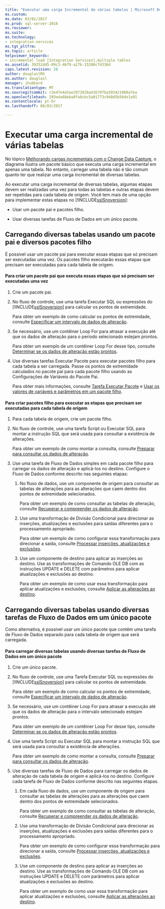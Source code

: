 ```yaml
---
title: "Executar uma carga Incremental de várias tabelas | Microsoft Docs"
ms.custom: 
ms.date: 03/01/2017
ms.prod: sql-server-2016
ms.reviewer: 
ms.suite: 
ms.technology:
- integration-services
ms.tgt_pltfrm: 
ms.topic: article
helpviewer_keywords:
- incremental load [Integration Services],multiple tables
ms.assetid: 39252dd5-09c3-46f9-a17b-15208cfd336d
caps.latest.revision: 26
author: douglaslMS
ms.author: douglasl
manager: jhubbard
ms.translationtype: MT
ms.sourcegitcommit: c3e47e4a5ae297202ba43679fba393421880a7ea
ms.openlocfilehash: 293e4a68eba8fa8cbc5a01773c948d5b56de1a91
ms.contentlocale: pt-br
ms.lasthandoff: 08/03/2017

---
```

# <a name="perform-an-incremental-load-of-multiple-tables"></a>Executar uma carga incremental de várias tabelas
  No tópico [Melhorando cargas incrementais com o Change Data Capture](../../integration-services/change-data-capture/change-data-capture-ssis.md), o diagrama ilustra um pacote básico que executa uma carga incremental em apenas uma tabela. No entanto, carregar uma tabela não é tão comum quanto ter que realizar uma carga incremental de diversas tabelas.  
  
 Ao executar uma carga incremental de diversas tabelas, algumas etapas devem ser realizadas uma vez para todas as tabelas e outras etapas devem ser repetidas para cada tabela de origem. Você tem mais de uma opção para implementar estas etapas no [!INCLUDE[ssISnoversion](../../includes/ssisnoversion-md.md)]:  
  
-   Usar um pacote pai e pacotes filho.  
  
-   Usar diversas tarefas de Fluxo de Dados em um único pacote.  
  
## <a name="loading-multiple-tables-by-using-a-parent-package-and-multiple-child-packages"></a>Carregando diversas tabelas usando um pacote pai e diversos pacotes filho  
 É possível usar um pacote pai para executar essas etapas que só precisam ser executadas uma vez. Os pacotes filho executarão essas etapas que precisam ser executadas para cada tabela de origem.  
  
#### <a name="to-create-a-parent-package-that-performs-those-steps-that-only-have-to-be-done-once"></a>Para criar um pacote pai que executa essas etapas que só precisam ser executadas uma vez  
  
1.  Crie um pacote pai.  
  
2.  No fluxo de controle, use uma tarefa Executar SQL ou expressões do [!INCLUDE[ssISnoversion](../../includes/ssisnoversion-md.md)] para calcular os pontos de extremidade.  
  
     Para obter um exemplo de como calcular os pontos de extremidade, consulte [Especificar um intervalo de dados de alteração](../../integration-services/change-data-capture/specify-an-interval-of-change-data.md).  
  
3.  Se necessário, use um contêiner Loop For para atrasar a execução até que os dados de alteração para o período selecionado estejam prontos.  
  
     Para obter um exemplo de um contêiner Loop For desse tipo, consulte [Determinar se os dados de alteração estão prontos](../../integration-services/change-data-capture/determine-whether-the-change-data-is-ready.md).  
  
4.  Use diversas tarefas Executar Pacote para executar pacotes filho para cada tabela a ser carregada. Passe os pontos de extremidade calculados no pacote pai para cada pacote filho usando as Configurações de Variáveis do Pacote Pai.  
  
     Para obter mais informações, consulte [Tarefa Executar Pacote](../../integration-services/control-flow/execute-package-task.md) e [Usar os valores de variáveis e parâmetros em um pacote filho](../../integration-services/packages/legacy-package-deployment-ssis.md#child).  
  
#### <a name="to-create-child-packages-to-perform-those-steps-that-have-to-be-done-for-each-source-table"></a>Para criar pacotes filho para executar as etapas que precisam ser executadas para cada tabela de origem  
  
1.  Para cada tabela de origem, crie um pacote filho.  
  
2.  No fluxo de controle, use uma tarefa Script ou Executar SQL para montar a instrução SQL que será usada para consultar a existência de alterações.  
  
     Para obter um exemplo de como montar a consulta, consulte [Preparar para consultar os dados de alteração](../../integration-services/change-data-capture/prepare-to-query-for-the-change-data.md).  
  
3.  Use uma tarefa de Fluxo de Dados simples em cada pacote filho para carregar os dados de alteração e aplicá-los no destino. Configure o Fluxo de Dados conforme descrito nas seguintes etapas:  
  
    1.  No fluxo de dados, use um componente de origem para consultar as tabelas de alterações para as alterações que caem dentro dos pontos de extremidade selecionados.  
  
         Para obter um exemplo de como consultar as tabelas de alteração, consulte [Recuperar e compreender os dados de alteração](../../integration-services/change-data-capture/retrieve-and-understand-the-change-data.md).  
  
    2.  Use uma transformação de Divisão Condicional para direcionar as inserções, atualizações e exclusões para saídas diferentes para o processamento apropriado.  
  
         Para obter um exemplo de como configurar essa transformação para direcionar a saída, consulte [Processar inserções, atualizações e exclusões](../../integration-services/change-data-capture/process-inserts-updates-and-deletes.md).  
  
    3.  Use um componente de destino para aplicar as inserções ao destino. Use as transformações de Comando OLE DB com as instruções UPDATE e DELETE com parâmetros para aplicar atualizações e exclusões ao destino.  
  
         Para obter um exemplo de como usar essa transformação para aplicar atualizações e exclusões, consulte [Aplicar as alterações ao destino](../../integration-services/change-data-capture/apply-the-changes-to-the-destination.md).  
  
## <a name="loading-multiple-tables-by-using-multiple-data-flow-tasks-in-a-single-package"></a>Carregando diversas tabelas usando diversas tarefas de Fluxo de Dados em um único pacote  
 Como alternativa, é possível usar um único pacote que contém uma tarefa de Fluxo de Dados separado para cada tabela de origem que será carregada.  
  
#### <a name="to-load-multiple-tables-by-using-multiple-data-flow-tasks-in-a-single-package"></a>Para carregar diversas tabelas usando diversas tarefas de Fluxo de Dados em um único pacote  
  
1.  Crie um único pacote.  
  
2.  No fluxo de controle, use uma Tarefa Executar SQL ou expressões do [!INCLUDE[ssISnoversion](../../includes/ssisnoversion-md.md)] para calcular os pontos de extremidade.  
  
     Para obter um exemplo de como calcular os pontos de extremidade, consulte [Especificar um intervalo de dados de alteração](../../integration-services/change-data-capture/specify-an-interval-of-change-data.md).  
  
3.  Se necessário, use um contêiner Loop For para atrasar a execução até que os dados de alteração para o intervalo selecionado estejam prontos.  
  
     Para obter um exemplo de um contêiner Loop For desse tipo, consulte [Determinar se os dados de alteração estão prontos](../../integration-services/change-data-capture/determine-whether-the-change-data-is-ready.md).  
  
4.  Use uma tarefa Script ou Executar SQL para montar a instrução SQL que será usada para consultar a existência de alterações.  
  
     Para obter um exemplo de como montar a consulta, consulte [Preparar para consultar os dados de alteração](../../integration-services/change-data-capture/prepare-to-query-for-the-change-data.md).  
  
5.  Use diversas tarefas de Fluxo de Dados para carregar os dados de alteração de cada tabela de origem e aplicá-los no destino. Configure cada tarefa de Fluxo de Dados conforme descrito nas seguintes etapas.  
  
    1.  Em cada fluxo de dados, use um componente de origem para consultar as tabelas de alterações para as alterações que caem dentro dos pontos de extremidade selecionados.  
  
         Para obter um exemplo de como consultar as tabelas de alteração, consulte [Recuperar e compreender os dados de alteração](../../integration-services/change-data-capture/retrieve-and-understand-the-change-data.md).  
  
    2.  Use uma transformação de Divisão Condicional para direcionar as inserções, atualizações e exclusões para saídas diferentes para o processamento apropriado.  
  
         Para obter um exemplo de como configurar essa transformação para direcionar a saída, consulte [Processar inserções, atualizações e exclusões](../../integration-services/change-data-capture/process-inserts-updates-and-deletes.md).  
  
    3.  Use um componente de destino para aplicar as inserções ao destino. Use as transformações de Comando OLE DB com as instruções UPDATE e DELETE com parâmetros para aplicar atualizações e exclusões ao destino.  
  
         Para obter um exemplo de como usar essa transformação para aplicar atualizações e exclusões, consulte [Aplicar as alterações ao destino](../../integration-services/change-data-capture/apply-the-changes-to-the-destination.md).  
  
  
